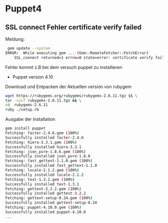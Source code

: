 # Puppet4

## SSL connect Fehler certificate verify failed

Meldung:

```sh
 gem update --system
ERROR:  While executing gem ... (Gem::RemoteFetcher::FetchError)
    SSL_connect returned=1 errno=0 state=error: certificate verify failed (https://api.rubygems.org/specs.4.8.gz)

```

Fehler kommt z.B bei dem versuch puppet zu installieren

* Puppet version 4.10

Download und Entpacken der Aktuellen version von rubygem

```sh
wget https://rubygems.org/rubygems/rubygems-2.6.11.tgz $$ \
tar -xzvf rubygems-2.6.11.tgz && \
cd  rubygems-2.6.11
ruby ./setup.rb
```

Ausgabe der Installation

```sh
gem install puppet
Fetching: facter-2.4.6.gem (100%)
Successfully installed facter-2.4.6
Fetching: hiera-3.3.1.gem (100%)
Successfully installed hiera-3.3.1
Fetching: json_pure-1.8.6.gem (100%)
Successfully installed json_pure-1.8.6
Fetching: fast_gettext-1.1.0.gem (100%)
Successfully installed fast_gettext-1.1.0
Fetching: locale-2.1.2.gem (100%)
Successfully installed locale-2.1.2
Fetching: text-1.3.1.gem (100%)
Successfully installed text-1.3.1
Fetching: gettext-3.2.2.gem (100%)
Successfully installed gettext-3.2.2
Fetching: gettext-setup-0.24.gem (100%)
Successfully installed gettext-setup-0.24
Fetching: puppet-4.10.0.gem (100%)
Successfully installed puppet-4.10.0
...
```
